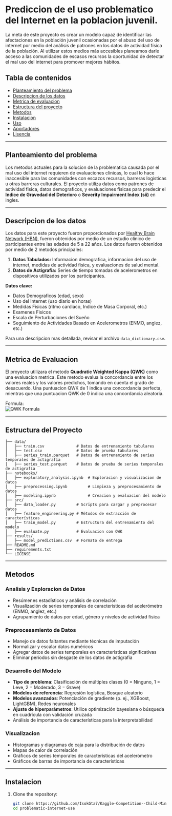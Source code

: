 # Prediccion de el uso problematico del Internet en la poblacion juvenil.

La meta de este proyecto es crear un modelo capaz de identificar las afectaciones en la población juvenil ocasionadas por el abuso del uso de internet por medio del análisis de patrones en los datos de actividad física de la población. Al utilizar estos medios más accesibles planeamos darle acceso a las comunidades de escasos recursos la oportunidad de detectar el mal uso del internet para promover mejores hábitos.

## Tabla de contenidos
- [Planteamiento del problema](#planteamiento-del-problema)
- [Descripcion de los datos](#descripcion-del-dataset)
- [Metrica de evaluacion](#metrica-de-evaluacion)
- [Estructura del proyecto](#estructura-del-proyecto)
- [Metodos](#metodos)
- [Instalacion](#instalacion)
- [Uso](#uso)
- [Aportadores](#aportadores)
- [Lisencia](#lisencia)

---

## Planteamiento del problema

Los metodos actuales para la solucion de la problematica causada por el mal uso del internet requieren de evaluaciones clinicas, lo cual lo hace inaccesible para las comunidades con escazos recursos, barreras logisticas u otras barreras culturales. El proyecto utiliza datos como patrones de actividad fisica, datos demograficos, y evaluaciones fisicas para predecir el **Indice de Gravedad del Deterioro** o **Severity Impairment Index (sii)** en ingles.

---

## Descripcion de los datos

Los datos para este proyecto fueron proporcionados por [Healthy Brain Network (HBN)](https://healthybrainnetwork.org/), fueron obtenidos por medio de un estudio clinico de participantes entre las edades de 5 a 22 años. Los datos fueron obtenidos por medio de 2 metodos principales:

1. **Datos Tabulados:** Informacion demografica, informacion del uso de internet, medidas de actividad fisica, y evaluaciones de salud mental.
2. **Datos de Actigrafia:** Series de tiempo tomadas de acelerometros en dispositivos utilizados por los participantes.


**Datos clave:**
- Datos Demograficos (edad, sexo)
- Uso del Internet (uso diario en horas)
- Medidas Fisicas (ritmo cardiaco, Indice de Masa Corporal, etc.)
- Examenes Fisicos
- Escala de Perturbaciones del Sueño
- Seguimiento de Actividades Basado en Acelerometros (ENMO, anglez, etc.)

Para una descripcion mas detallada, revisar el archivo `data_dictionary.csv`.

---

## Metrica de Evaluacion

El proyecto utilizara el metodo **Quadratic Weighted Kappa (QWK)** como una evaluacion metrica. Este metodo evalua la concordancia entre los valores reales y los valores predichos, tomando en cuenta el grado de desacuerdo. Una puntuacion QWK de 1 indica una concordancia perfecta, mientras que una puntuacion QWK de 0 indica una concordancia aleatoria.

Formula:  
![QWK Formula](https://miro.medium.com/v2/resize:fit:1350/1*PwYp7fa2DFgCYdjd5awMuQ.png)

---

## Estructura del Proyecto

```plaintext
├── data/
│   ├── train.csv              # Datos de entrenamiento tabulares
│   ├── test.csv               # Datos de prueba tabulares
│   ├── series_train.parquet   # Datos de entrenamiento de series temporales de actigrafía
│   ├── series_test.parquet    # Datos de prueba de series temporales de actigrafía
├── notebooks/
│   ├── exploratory_analysis.ipynb  # Exploracion y visualizacion de datos
│   ├── preprocessing.ipynb         # Limpieza y preprocesamiento de datos
│   ├── modeling.ipynb              # Creacion y evaluacion del modelo
├── src/
│   ├── data_loader.py         # Scripts para cargar y preprocesar datos
│   ├── feature_engineering.py # Métodos de extracción de características
│   ├── train_model.py         # Estructura del entrenamiento del modelo
│   ├── evaluate.py            # Evaluacion con QWK
├── results/
│   ├── model_predictions.csv  # Formato de entrega
├── README.md
├── requirements.txt
└── LICENSE
```


---

## Metodos

### Analisis y Exploracion de Datos
- Resúmenes estadísticos y análisis de correlación
- Visualización de series temporales de características del acelerómetro (ENMO, anglez, etc.)
- Agrupamiento de datos por edad, género y niveles de actividad física

### Preprocesamiento de Datos
- Manejo de datos faltantes mediante técnicas de imputación
- Normalizar y escalar datos numéricos
- Agregar datos de series temporales en características significativas
- Eliminar períodos sin desgaste de los datos de actigrafía

### Desarrollo del Modelo
- **Tipo de problema**: Clasificación de múltiples clases (0 = Ninguno, 1 = Leve, 2 = Moderado, 3 = Grave)
- **Modelos de referencia**: Regresión logística, Bosque aleatorio
- **Modelos avanzados**: Potenciación de gradiente (p. ej., XGBoost, LightGBM), Redes neuronales
- **Ajuste de hiperparámetros**: Utilice optimización bayesiana o búsqueda en cuadrícula con validación cruzada
- Análisis de importancia de características para la interpretabilidad

### Visualizacion
- Histogramas y diagramas de caja para la distribución de datos
- Mapas de calor de correlación
- Gráficos de series temporales de características del acelerómetro
- Gráficos de barras de importancia de características

---

## Instalacion

1. Clone the repository:
   ```bash
   git clone https://github.com/IsokGta7/Kaggle-Competition--Child-Mind-Institute-Problematic-Internet-Use.git
   cd problematic-internet-use
